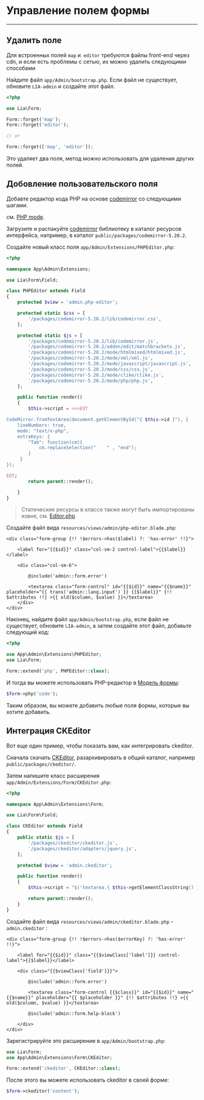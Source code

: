 # Управление полем формы #
------------

Удалить поле
------------
Для встроенных полей `map` и` editor` требуются файлы front-end через cdn, и если есть проблемы с сетью, их можно удалить следующими способами

Найдите файл `app/Admin/bootstrap.php`. Если файл не существует, обновите `LIA-admin` и создайте этот файл.
```php
<?php

use Lia\Form;

Form::forget('map');
Form::forget('editor');

// or

Form::forget(['map', 'editor']);
```
Это удаляет два поля, метод можно использовать для удаления других полей.

Добовление пользовательского поля
------------
Добавте редактор кода PHP на основе [codemirror](http://codemirror.net/index.html) со следующими шагами.

см. [PHP mode](http://codemirror.net/mode/php/).

Загрузите и распакуйте [codemirror](http://codemirror.net/codemirror.zip) библиотеку в каталог ресурсов интерфейса, например, в каталог `public/packages/codemirror-5.20.2`.

Создайте новый класс поля `app/Admin/Extensions/PHPEditor.php`:
```php
<?php

namespace App\Admin\Extensions;

use Lia\Form\Field;

class PHPEditor extends Field
{
    protected $view = 'admin.php-editor';

    protected static $css = [
        '/packages/codemirror-5.20.2/lib/codemirror.css',
    ];

    protected static $js = [
        '/packages/codemirror-5.20.2/lib/codemirror.js',
        '/packages/codemirror-5.20.2/addon/edit/matchbrackets.js',
        '/packages/codemirror-5.20.2/mode/htmlmixed/htmlmixed.js',
        '/packages/codemirror-5.20.2/mode/xml/xml.js',
        '/packages/codemirror-5.20.2/mode/javascript/javascript.js',
        '/packages/codemirror-5.20.2/mode/css/css.js',
        '/packages/codemirror-5.20.2/mode/clike/clike.js',
        '/packages/codemirror-5.20.2/mode/php/php.js',
    ];

    public function render()
    {
        $this->script = <<<EOT

CodeMirror.fromTextArea(document.getElementById("{ $this->id }"), {
    lineNumbers: true,
    mode: "text/x-php",
    extraKeys: {
        "Tab": function(cm){
            cm.replaceSelection("    " , "end");
        }
     }
});

EOT;
        return parent::render();

    }
}
```
>Статические ресурсы в классе также могут быть импортированы извне, см. [Editor.php](https://github.com/Xsaven/laravel-intelect-admin/blob/master/src/Form/Field/Editor.php)

Создайте файл вида `resources/views/admin/php-editor.blade.php`:
```blade
<div class="form-group {!! !$errors->has($label) ?: 'has-error' !!}">

    <label for="{{$id}}" class="col-sm-2 control-label">{{$label}}</label>

    <div class="col-sm-6">

        @include('admin::form.error')

        <textarea class="form-control" id="{{$id}}" name="{{$name}}" placeholder="{{ trans('admin::lang.input') }} {{$label}}" {!! $attributes !!} >{{ old($column, $value) }}</textarea>
    </div>
</div>
```
Наконец, найдите файл `app/Admin/bootstrap.php`, если файл не существует, обновите `LIA-admin`, а затем создайте этот файл, добавьте следующий код:
```php
<?php

use App\Admin\Extensions\PHPEditor;
use Lia\Form;

Form::extend('php', PHPEditor::class);
```
И тогда вы можете использовать PHP-редактор в [Модель формы](/ru/model_form_basic_usage.md):
```php
$form->php('code');
```
Таким образом, вы можете добавить любые поля формы, которые вы хотите добавить.

Интеграция CKEditor
------------
Вот еще один пример, чтобы показать вам, как интегрировать ckeditor.

Сначала скачать [CKEditor](http://ckeditor.com/download), разархивировать в общий каталог, например `public/packages/ckeditor/`.

Затем напишите класс расширения `app/Admin/Extensions/Form/CKEditor.php`:
```php
<?php

namespace App\Admin\Extensions\Form;

use Lia\Form\Field;

class CKEditor extends Field
{
    public static $js = [
        '/packages/ckeditor/ckeditor.js',
        '/packages/ckeditor/adapters/jquery.js',
    ];

    protected $view = 'admin.ckeditor';

    public function render()
    {
        $this->script = "$('textarea.{ $this->getElementClassString() }').ckeditor();";

        return parent::render();
    }
}
```
Создайте файл вида `resources/views/admin/ckeditor.blade.php` - `admin.ckeditor` :
```blade
<div class="form-group {!! !$errors->has($errorKey) ?: 'has-error' !!}">

    <label for="{{$id}}" class="{{$viewClass['label']}} control-label">{{$label}}</label>

    <div class="{{$viewClass['field']}}">

        @include('admin::form.error')

        <textarea class="form-control {{$class}}" id="{{$id}}" name="{{$name}}" placeholder="{{ $placeholder }}" {!! $attributes !!} >{{ old($column, $value) }}</textarea>

        @include('admin::form.help-block')

    </div>
</div>
```
Зарегистрируйте это расширение в `app/Admin/bootstrap.php`:
```php
use Lia\Form;
use App\Admin\Extensions\Form\CKEditor;

Form::extend('ckeditor', CKEditor::class);
```
После этого вы можете использовать ckeditor в своей форме:
```php
$form->ckeditor('content');
```